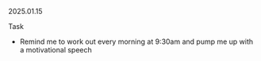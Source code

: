 
2025.01.15

Task
- Remind me to work out every morning at 9:30am and pump me up with a motivational speech


